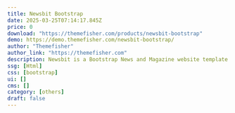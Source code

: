 ```yaml
---
title: Newsbit Bootstrap
date: 2025-03-25T07:14:17.845Z
price: 0
download: "https://themefisher.com/products/newsbit-bootstrap"
demo: https://demo.themefisher.com/newsbit-bootstrap/
author: "Themefisher"
author_link: "https://themefisher.com"
description: Newsbit is a Bootstrap News and Magazine website template.
ssg: [Html]
css: [bootstrap]
ui: []
cms: []
category: [others]
draft: false
---
```

